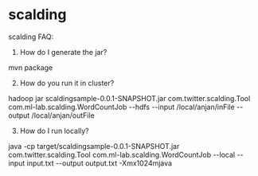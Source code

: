 scalding
========

scalding FAQ:

1) How do I generate the jar?

mvn package

2) How do you run it in cluster?

hadoop jar scaldingsample-0.0.1-SNAPSHOT.jar com.twitter.scalding.Tool com.ml-lab.scalding.WordCountJob  --hdfs --input /local/anjan/inFile  --output /local/anjan/outFile


3) How do I run locally?

java -cp target/scaldingsample-0.0.1-SNAPSHOT.jar com.twitter.scalding.Tool com.ml-lab.scalding.WordCountJob --local --input input.txt --output output.txt -Xmx1024mjava
